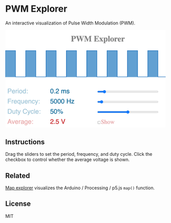 # PWM Explorer

An interactive visualization of Pulse Width Modulation (PWM).

![screenshot](docs/screenshot.png)

## Instructions

Drag the sliders to set the period, frequency, and duty cycle. Click the checkbox to control whether the average voltage is shown.

## Related

[Map explorer](https://osteele.github.io/map-explorer/) visualizes the
Arduino / Processing / p5.js `map()` function.

## License

MIT
